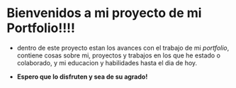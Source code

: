 # Bienvenidos a mi proyecto de mi Portfolio!!!!

+ dentro de este proyecto estan los avances con el trabajo de mi *portfolio*, contiene cosas sobre mi, proyectos y trabajos en los que he estado o colaborado, y mi educacion y habilidades hasta el dia de hoy.

+ **Espero que lo disfruten y sea de su agrado!**